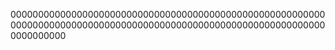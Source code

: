 
0000000000000000000000000000000000000000000000000000000000000000000000000000000000000000000000000000000000000000000000000000
